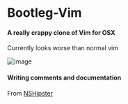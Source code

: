 # Bootleg-Vim
#### A really crappy clone of Vim for OSX

Currently looks worse than normal vim


![image](https://user-images.githubusercontent.com/26660036/65378714-362f5e80-dc71-11e9-826a-7ed020721c38.png)


#### Writing comments and documentation
From [NSHipster](https://nshipster.com/swift-documentation/)
